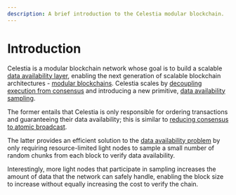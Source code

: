 ```yaml
---
description: A brief introduction to the Celestia modular blockchain.
---
```


# Introduction

Celestia is a modular blockchain network whose goal is to build a scalable
[data availability layer](https://blog.celestia.org/celestia-a-scalable-general-purpose-data-availability-layer-for-decentralized-apps-and-trust-minimized-sidechains),
 enabling the next generation of scalable blockchain architectures -
[modular blockchains](https://celestia.org/learn). Celestia scales by
[decoupling execution from consensus](https://arxiv.org/abs/1905.09274) and
introducing a new primitive,
[data availability sampling](https://arxiv.org/abs/1809.09044).

The former entails that Celestia is only responsible for ordering
transactions and guaranteeing their data availability; this is
similar to [reducing consensus to atomic broadcast](https://en.wikipedia.org/wiki/Atomic_broadcast#Equivalent_to_Consensus).

The latter provides an efficient solution to the
[data availability problem](https://coinmarketcap.com/alexandria/article/what-is-data-availability)
by only requiring resource-limited light nodes to sample a
small number of random chunks from each block to verify data availability.

Interestingly, more light nodes that participate in sampling
increases the amount of data that the network can safely handle,
enabling the block size to increase without equally increasing the
cost to verify the chain.
